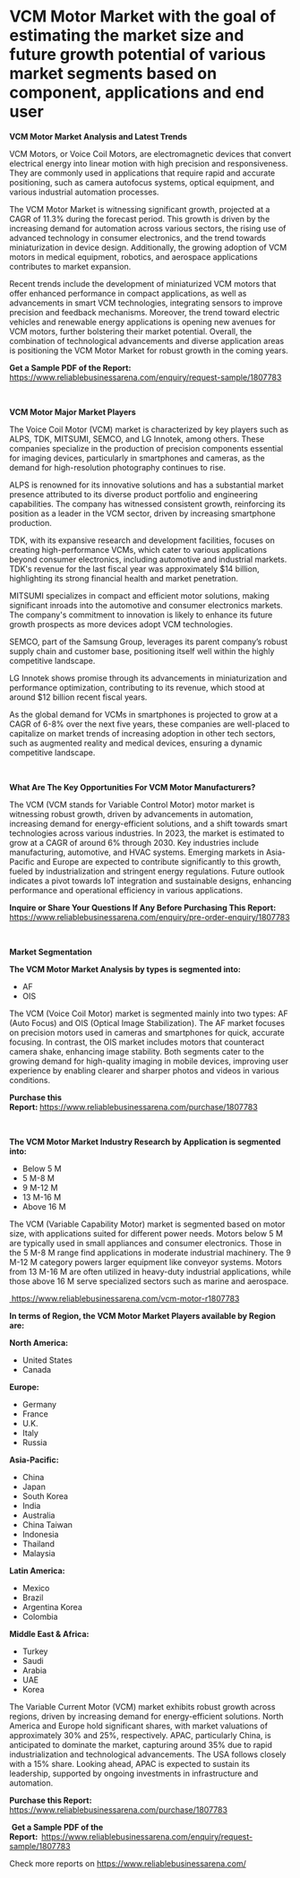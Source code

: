 <p><h1>VCM Motor Market with the goal of estimating the market size and future growth potential of various market segments based on component, applications and end user</h1></p><p><strong>VCM Motor Market Analysis and Latest Trends</strong></p>
<p><p>VCM Motors, or Voice Coil Motors, are electromagnetic devices that convert electrical energy into linear motion with high precision and responsiveness. They are commonly used in applications that require rapid and accurate positioning, such as camera autofocus systems, optical equipment, and various industrial automation processes.</p><p>The VCM Motor Market is witnessing significant growth, projected at a CAGR of 11.3% during the forecast period. This growth is driven by the increasing demand for automation across various sectors, the rising use of advanced technology in consumer electronics, and the trend towards miniaturization in device design. Additionally, the growing adoption of VCM motors in medical equipment, robotics, and aerospace applications contributes to market expansion.</p><p>Recent trends include the development of miniaturized VCM motors that offer enhanced performance in compact applications, as well as advancements in smart VCM technologies, integrating sensors to improve precision and feedback mechanisms. Moreover, the trend toward electric vehicles and renewable energy applications is opening new avenues for VCM motors, further bolstering their market potential. Overall, the combination of technological advancements and diverse application areas is positioning the VCM Motor Market for robust growth in the coming years.</p></p>
<p><strong>Get a Sample PDF of the Report:&nbsp;</strong> <a href="https://www.reliablebusinessarena.com/enquiry/request-sample/1807783?utm_campaign=3183&utm_medium=2&utm_source=Github&utm_content=ia&utm_term=06042025&utm_id=vcm-motor">https://www.reliablebusinessarena.com/enquiry/request-sample/1807783</a></p>
<p>&nbsp;</p>
<p><strong>VCM Motor Major Market Players</strong></p>
<p><p>The Voice Coil Motor (VCM) market is characterized by key players such as ALPS, TDK, MITSUMI, SEMCO, and LG Innotek, among others. These companies specialize in the production of precision components essential for imaging devices, particularly in smartphones and cameras, as the demand for high-resolution photography continues to rise.</p><p>ALPS is renowned for its innovative solutions and has a substantial market presence attributed to its diverse product portfolio and engineering capabilities. The company has witnessed consistent growth, reinforcing its position as a leader in the VCM sector, driven by increasing smartphone production.</p><p>TDK, with its expansive research and development facilities, focuses on creating high-performance VCMs, which cater to various applications beyond consumer electronics, including automotive and industrial markets. TDK's revenue for the last fiscal year was approximately $14 billion, highlighting its strong financial health and market penetration.</p><p>MITSUMI specializes in compact and efficient motor solutions, making significant inroads into the automotive and consumer electronics markets. The company's commitment to innovation is likely to enhance its future growth prospects as more devices adopt VCM technologies.</p><p>SEMCO, part of the Samsung Group, leverages its parent company’s robust supply chain and customer base, positioning itself well within the highly competitive landscape. </p><p>LG Innotek shows promise through its advancements in miniaturization and performance optimization, contributing to its revenue, which stood at around $12 billion recent fiscal years.</p><p>As the global demand for VCMs in smartphones is projected to grow at a CAGR of 6-8% over the next five years, these companies are well-placed to capitalize on market trends of increasing adoption in other tech sectors, such as augmented reality and medical devices, ensuring a dynamic competitive landscape.</p></p>
<p>&nbsp;</p>
<p><strong>What Are The Key Opportunities For VCM Motor Manufacturers?</strong></p>
<p><p>The VCM (VCM stands for Variable Control Motor) motor market is witnessing robust growth, driven by advancements in automation, increasing demand for energy-efficient solutions, and a shift towards smart technologies across various industries. In 2023, the market is estimated to grow at a CAGR of around 6% through 2030. Key industries include manufacturing, automotive, and HVAC systems. Emerging markets in Asia-Pacific and Europe are expected to contribute significantly to this growth, fueled by industrialization and stringent energy regulations. Future outlook indicates a pivot towards IoT integration and sustainable designs, enhancing performance and operational efficiency in various applications.</p></p>
<p><strong>Inquire or Share Your Questions If Any Before Purchasing This Report:</strong> <a href="https://www.reliablebusinessarena.com/enquiry/pre-order-enquiry/1807783?utm_campaign=3183&utm_medium=2&utm_source=Github&utm_content=ia&utm_term=06042025&utm_id=vcm-motor">https://www.reliablebusinessarena.com/enquiry/pre-order-enquiry/1807783</a></p>
<p>&nbsp;</p>
<p><strong>Market Segmentation</strong></p>
<p><strong>The VCM Motor Market Analysis by types is segmented into:</strong></p>
<p><ul><li>AF</li><li>OIS</li></ul></p>
<p><p>The VCM (Voice Coil Motor) market is segmented mainly into two types: AF (Auto Focus) and OIS (Optical Image Stabilization). The AF market focuses on precision motors used in cameras and smartphones for quick, accurate focusing. In contrast, the OIS market includes motors that counteract camera shake, enhancing image stability. Both segments cater to the growing demand for high-quality imaging in mobile devices, improving user experience by enabling clearer and sharper photos and videos in various conditions.</p></p>
<p><strong>Purchase this Report:&nbsp;</strong><a href="https://www.reliablebusinessarena.com/purchase/1807783?utm_campaign=3183&utm_medium=2&utm_source=Github&utm_content=ia&utm_term=06042025&utm_id=vcm-motor">https://www.reliablebusinessarena.com/purchase/1807783</a></p>
<p>&nbsp;</p>
<p><strong>The VCM Motor Market Industry Research by Application is segmented into:</strong></p>
<p><ul><li>Below 5 M</li><li>5 M-8 M</li><li>9 M-12 M</li><li>13 M-16 M</li><li>Above 16 M</li></ul></p>
<p><p>The VCM (Variable Capability Motor) market is segmented based on motor size, with applications suited for different power needs. Motors below 5 M are typically used in small appliances and consumer electronics. Those in the 5 M-8 M range find applications in moderate industrial machinery. The 9 M-12 M category powers larger equipment like conveyor systems. Motors from 13 M-16 M are often utilized in heavy-duty industrial applications, while those above 16 M serve specialized sectors such as marine and aerospace.</p></p>
<p><a href="https://www.reliablebusinessarena.com/vcm-motor-r1807783?utm_campaign=3183&utm_medium=2&utm_source=Github&utm_content=ia&utm_term=06042025&utm_id=vcm-motor">&nbsp;https://www.reliablebusinessarena.com/vcm-motor-r1807783</a></p>
<p><strong>In terms of Region, the VCM Motor Market Players available by Region are:</strong></p>
<p>
    <p> <strong> North America: </strong>
        <ul>
            <li>United States</li>
            <li>Canada</li>
        </ul>
        </p> 
    <p> <strong> Europe: </strong>
        <ul>
            <li>Germany</li>
            <li>France</li>
            <li>U.K.</li>
            <li>Italy</li>
            <li>Russia</li>
        </ul>
        </p> 
    <p> <strong> Asia-Pacific: </strong>
        <ul>
            <li>China</li>
            <li>Japan</li>
            <li>South Korea</li>
            <li>India</li>
            <li>Australia</li>
            <li>China Taiwan</li>
            <li>Indonesia</li>
            <li>Thailand</li>
            <li>Malaysia</li>
        </ul>
        </p> 
    <p> <strong> Latin America: </strong>
        <ul>
            <li>Mexico</li>
            <li>Brazil</li>
            <li>Argentina Korea</li>
            <li>Colombia</li>
        </ul>
        </p> 
    <p> <strong> Middle East & Africa: </strong>
        <ul>
            <li>Turkey</li>
            <li>Saudi</li>
            <li>Arabia</li>
            <li>UAE</li>
            <li>Korea</li>
        </ul>
    </p>
    </p>
<p><p>The Variable Current Motor (VCM) market exhibits robust growth across regions, driven by increasing demand for energy-efficient solutions. North America and Europe hold significant shares, with market valuations of approximately 30% and 25%, respectively. APAC, particularly China, is anticipated to dominate the market, capturing around 35% due to rapid industrialization and technological advancements. The USA follows closely with a 15% share. Looking ahead, APAC is expected to sustain its leadership, supported by ongoing investments in infrastructure and automation.</p></p>
<p><strong>Purchase this Report: </strong><a href="https://www.reliablebusinessarena.com/purchase/1807783?utm_campaign=3183&utm_medium=2&utm_source=Github&utm_content=ia&utm_term=06042025&utm_id=vcm-motor">https://www.reliablebusinessarena.com/purchase/1807783</a></p>
<p>&nbsp;<strong>Get a Sample PDF of the Report:&nbsp;&nbsp;</strong><a href="https://www.reliablebusinessarena.com/enquiry/request-sample/1807783?utm_campaign=3183&utm_medium=2&utm_source=Github&utm_content=ia&utm_term=06042025&utm_id=vcm-motor">https://www.reliablebusinessarena.com/enquiry/request-sample/1807783</a></p>
<p><strong></strong></p>
<p>Check more reports on <a href="https://www.reliablebusinessarena.com/?utm_campaign=3183&utm_medium=2&utm_source=Github&utm_content=ia&utm_term=06042025&utm_id=vcm-motor">https://www.reliablebusinessarena.com/</a></p>